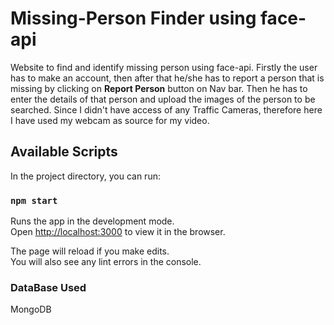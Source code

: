 # Missing-Person Finder using face-api

Website to find and identify missing person using face-api. 
Firstly the user has to make an account, then after that he/she has to report a person that is missing by clicking on **Report Person** button on Nav bar.
Then he has to enter the details of that person and upload the images of the person to be searched.
Since I didn't have access of any Traffic Cameras, therefore here I have used my webcam as source for my video.

## Available Scripts

In the project directory, you can run:

### `npm start`

Runs the app in the development mode.\
Open [http://localhost:3000](http://localhost:3000) to view it in the browser.

The page will reload if you make edits.\
You will also see any lint errors in the console.


### DataBase Used
MongoDB

